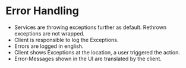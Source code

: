 # Error Handling

* Services are throwing exceptions further as default. Rethrown exceptions are not wrapped.
* Client is responsible to log the Exceptions.
* Errors are logged in english.
* Client shows Exceptions at the location, a user triggered the action.
* Error-Messages shown in the UI are translated by the client.